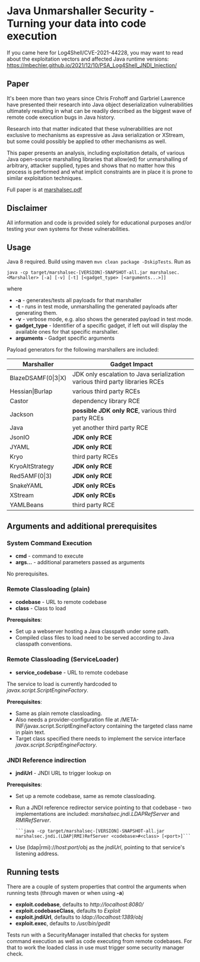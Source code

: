 # Java Unmarshaller Security - Turning your data into code execution

If you came here for Log4Shell/CVE-2021-44228, you may want to read about 
the exploitation vectors and affected Java runtime versions:
<https://mbechler.github.io/2021/12/10/PSA_Log4Shell_JNDI_Injection/>

## Paper

It's been more than two years since Chris Frohoff and Garbriel Lawrence have presented their research into Java object deserialization vulnerabilities ultimately resulting in what can be readily described as the biggest wave of remote code execution bugs in Java history.

Research into that matter indicated that these vulnerabilities are not exclusive to mechanisms as expressive as Java serialization or XStream, but some could possibly be applied to other mechanisms as well.

This paper presents an analysis, including exploitation details, of various Java open-source marshalling libraries that allow(ed) for unmarshalling of arbitrary, attacker supplied, types and shows that no matter how this process is performed and what implicit constraints are in place it is prone to similar exploitation techniques.

Full paper is at [marshalsec.pdf](https://www.github.com/mbechler/marshalsec/blob/master/marshalsec.pdf?raw=true)

## Disclaimer

All information and code is provided solely for educational purposes and/or testing your own systems for these vulnerabilities.

## Usage

Java 8 required. Build using maven ```mvn clean package -DskipTests```. Run as

```shell
java -cp target/marshalsec-[VERSION]-SNAPSHOT-all.jar marshalsec.<Marshaller> [-a] [-v] [-t] [<gadget_type> [<arguments...>]]
```

where

* **-a** - generates/tests all payloads for that marshaller
* **-t** - runs in test mode, unmarshalling the generated payloads after generating them.
* **-v** - verbose mode, e.g. also shows the generated payload in test mode.
* **gadget_type** - Identifier of a specific gadget, if left out will display the available ones for that specific marshaller.
* **arguments** - Gadget specific arguments

Payload generators for the following marshallers are included:<br />

| Marshaller                      | Gadget Impact
| ------------------------------- | ----------------------------------------------
| BlazeDSAMF(0&#124;3&#124;X)     | JDK only escalation to Java serialization<br/>various third party libraries RCEs
| Hessian&#124;Burlap             | various third party RCEs
| Castor                          | dependency library RCE
| Jackson                         | **possible JDK only RCE**, various third party RCEs
| Java                            | yet another third party RCE
| JsonIO                          | **JDK only RCE**
| JYAML                           | **JDK only RCE**
| Kryo                            | third party RCEs
| KryoAltStrategy                 | **JDK only RCE**
| Red5AMF(0&#124;3)               | **JDK only RCE**
| SnakeYAML                       | **JDK only RCEs**
| XStream                         | **JDK only RCEs**
| YAMLBeans                       | third party RCE

## Arguments and additional prerequisites

### System Command Execution

* **cmd** - command to execute
* **args...** - additional parameters passed as arguments

No prerequisites.

### Remote Classloading (plain)

* **codebase** - URL to remote codebase
* **class** - Class to load

**Prerequisites**:

* Set up a webserver hosting a Java classpath under some path.
* Compiled class files to load need to be served according to Java classpath conventions.

### Remote Classloading (ServiceLoader)

* **service_codebase** - URL to remote codebase

The service to load is currently hardcoded to *javax.script.ScriptEngineFactory*.

**Prerequisites**:

* Same as plain remote classloading.
* Also needs a provider-configuration file at *<codebase>*/META-INF/javax.script.ScriptEngineFactory
  containing the targeted class name in plain text.
* Target class specified there needs to implement the service interface *javax.script.ScriptEngineFactory*.


### JNDI Reference indirection

* **jndiUrl** - JNDI URL to trigger lookup on


**Prerequisites**:

* Set up a remote codebase, same as remote classloading.
* Run a JNDI reference redirector service pointing to that codebase -
  two implementations are included: *marshalsec.jndi.LDAPRefServer* and *RMIRefServer*.

      ```java -cp target/marshalsec-[VERSION]-SNAPSHOT-all.jar marshalsec.jndi.(LDAP|RMI)RefServer <codebase>#<class> [<port>]```

* Use (ldap|rmi)://*host*:*port*/obj as the *jndiUrl*, pointing to that service's listening address.

## Running tests

There are a couple of system properties that control the arguments when running tests (through maven or when using **-a**)

* **exploit.codebase**, defaults to *http://localhost:8080/*
* **exploit.codebaseClass**, defaults to *Exploit*
* **exploit.jndiUrl**, defaults to *ldap://localhost:1389/obj*
* **exploit.exec**, defaults to */usr/bin/gedit*

Tests run with a SecurityManager installed that checks for system command execution as well as code executing from remote codebases.
For that to work the loaded class in use must trigger some security manager check.



